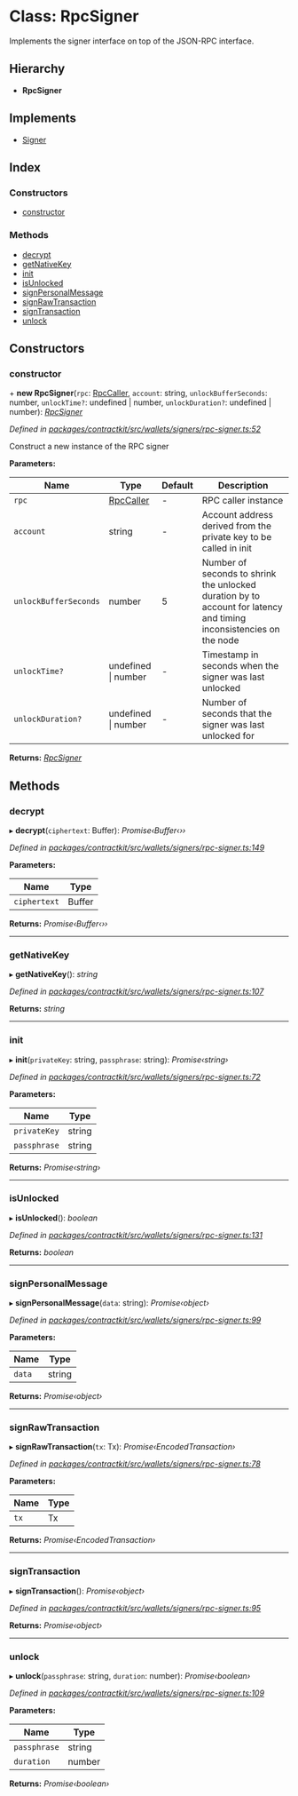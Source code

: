 # Class: RpcSigner

Implements the signer interface on top of the JSON-RPC interface.

## Hierarchy

* **RpcSigner**

## Implements

* [Signer](../interfaces/_wallets_signers_signer_.signer.md)

## Index

### Constructors

* [constructor](_wallets_signers_rpc_signer_.rpcsigner.md#constructor)

### Methods

* [decrypt](_wallets_signers_rpc_signer_.rpcsigner.md#decrypt)
* [getNativeKey](_wallets_signers_rpc_signer_.rpcsigner.md#getnativekey)
* [init](_wallets_signers_rpc_signer_.rpcsigner.md#init)
* [isUnlocked](_wallets_signers_rpc_signer_.rpcsigner.md#isunlocked)
* [signPersonalMessage](_wallets_signers_rpc_signer_.rpcsigner.md#signpersonalmessage)
* [signRawTransaction](_wallets_signers_rpc_signer_.rpcsigner.md#signrawtransaction)
* [signTransaction](_wallets_signers_rpc_signer_.rpcsigner.md#signtransaction)
* [unlock](_wallets_signers_rpc_signer_.rpcsigner.md#unlock)

## Constructors

###  constructor

\+ **new RpcSigner**(`rpc`: [RpcCaller](../interfaces/_utils_rpc_caller_.rpccaller.md), `account`: string, `unlockBufferSeconds`: number, `unlockTime?`: undefined | number, `unlockDuration?`: undefined | number): *[RpcSigner](_wallets_signers_rpc_signer_.rpcsigner.md)*

*Defined in [packages/contractkit/src/wallets/signers/rpc-signer.ts:52](https://github.com/celo-org/celo-monorepo/blob/master/packages/contractkit/src/wallets/signers/rpc-signer.ts#L52)*

Construct a new instance of the RPC signer

**Parameters:**

Name | Type | Default | Description |
------ | ------ | ------ | ------ |
`rpc` | [RpcCaller](../interfaces/_utils_rpc_caller_.rpccaller.md) | - | RPC caller instance |
`account` | string | - | Account address derived from the private key to be called in init |
`unlockBufferSeconds` | number | 5 | Number of seconds to shrink the unlocked duration by to account for latency and timing inconsistencies on the node |
`unlockTime?` | undefined &#124; number | - | Timestamp in seconds when the signer was last unlocked |
`unlockDuration?` | undefined &#124; number | - | Number of seconds that the signer was last unlocked for   |

**Returns:** *[RpcSigner](_wallets_signers_rpc_signer_.rpcsigner.md)*

## Methods

###  decrypt

▸ **decrypt**(`ciphertext`: Buffer): *Promise‹Buffer‹››*

*Defined in [packages/contractkit/src/wallets/signers/rpc-signer.ts:149](https://github.com/celo-org/celo-monorepo/blob/master/packages/contractkit/src/wallets/signers/rpc-signer.ts#L149)*

**Parameters:**

Name | Type |
------ | ------ |
`ciphertext` | Buffer |

**Returns:** *Promise‹Buffer‹››*

___

###  getNativeKey

▸ **getNativeKey**(): *string*

*Defined in [packages/contractkit/src/wallets/signers/rpc-signer.ts:107](https://github.com/celo-org/celo-monorepo/blob/master/packages/contractkit/src/wallets/signers/rpc-signer.ts#L107)*

**Returns:** *string*

___

###  init

▸ **init**(`privateKey`: string, `passphrase`: string): *Promise‹string›*

*Defined in [packages/contractkit/src/wallets/signers/rpc-signer.ts:72](https://github.com/celo-org/celo-monorepo/blob/master/packages/contractkit/src/wallets/signers/rpc-signer.ts#L72)*

**Parameters:**

Name | Type |
------ | ------ |
`privateKey` | string |
`passphrase` | string |

**Returns:** *Promise‹string›*

___

###  isUnlocked

▸ **isUnlocked**(): *boolean*

*Defined in [packages/contractkit/src/wallets/signers/rpc-signer.ts:131](https://github.com/celo-org/celo-monorepo/blob/master/packages/contractkit/src/wallets/signers/rpc-signer.ts#L131)*

**Returns:** *boolean*

___

###  signPersonalMessage

▸ **signPersonalMessage**(`data`: string): *Promise‹object›*

*Defined in [packages/contractkit/src/wallets/signers/rpc-signer.ts:99](https://github.com/celo-org/celo-monorepo/blob/master/packages/contractkit/src/wallets/signers/rpc-signer.ts#L99)*

**Parameters:**

Name | Type |
------ | ------ |
`data` | string |

**Returns:** *Promise‹object›*

___

###  signRawTransaction

▸ **signRawTransaction**(`tx`: Tx): *Promise‹EncodedTransaction›*

*Defined in [packages/contractkit/src/wallets/signers/rpc-signer.ts:78](https://github.com/celo-org/celo-monorepo/blob/master/packages/contractkit/src/wallets/signers/rpc-signer.ts#L78)*

**Parameters:**

Name | Type |
------ | ------ |
`tx` | Tx |

**Returns:** *Promise‹EncodedTransaction›*

___

###  signTransaction

▸ **signTransaction**(): *Promise‹object›*

*Defined in [packages/contractkit/src/wallets/signers/rpc-signer.ts:95](https://github.com/celo-org/celo-monorepo/blob/master/packages/contractkit/src/wallets/signers/rpc-signer.ts#L95)*

**Returns:** *Promise‹object›*

___

###  unlock

▸ **unlock**(`passphrase`: string, `duration`: number): *Promise‹boolean›*

*Defined in [packages/contractkit/src/wallets/signers/rpc-signer.ts:109](https://github.com/celo-org/celo-monorepo/blob/master/packages/contractkit/src/wallets/signers/rpc-signer.ts#L109)*

**Parameters:**

Name | Type |
------ | ------ |
`passphrase` | string |
`duration` | number |

**Returns:** *Promise‹boolean›*
